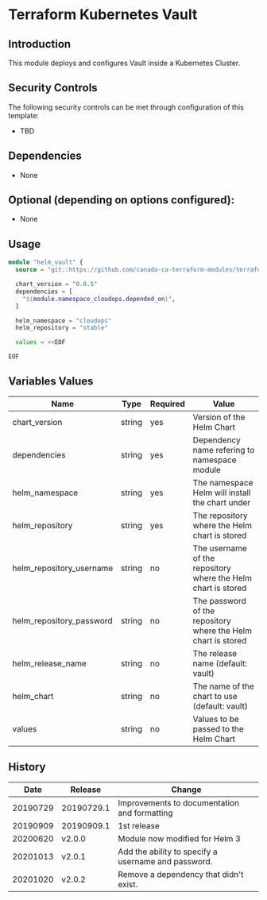 # Terraform Kubernetes Vault

## Introduction

This module deploys and configures Vault inside a Kubernetes Cluster.

## Security Controls

The following security controls can be met through configuration of this template:

* TBD

## Dependencies

* None

## Optional (depending on options configured):

* None

## Usage

```terraform
module "helm_vault" {
  source = "git::https://github.com/canada-ca-terraform-modules/terraform-kubernetes-vault?ref=v2.0.0"

  chart_version = "0.0.5"
  dependencies = [
    "${module.namespace_cloudops.depended_on}",
  ]

  helm_namespace = "cloudops"
  helm_repository = "stable"

  values = <<EOF

EOF
```

## Variables Values

| Name                     | Type   | Required | Value                                                         |
| ------------------------ | ------ | -------- | ------------------------------------------------------------- |
| chart_version            | string | yes      | Version of the Helm Chart                                     |
| dependencies             | string | yes      | Dependency name refering to namespace module                  |
| helm_namespace           | string | yes      | The namespace Helm will install the chart under               |
| helm_repository          | string | yes      | The repository where the Helm chart is stored                 |
| helm_repository_username | string | no       | The username of the repository where the Helm chart is stored |
| helm_repository_password | string | no       | The password of the repository where the Helm chart is stored |
| helm_release_name        | string | no       | The release name (default: vault)                             |
| helm_chart               | string | no       | The name of the chart to use (default: vault)                 |
| values                   | string | no       | Values to be passed to the Helm Chart                         |

## History

| Date     | Release    | Change                                              |
| -------- | ---------- | --------------------------------------------------- |
| 20190729 | 20190729.1 | Improvements to documentation and formatting        |
| 20190909 | 20190909.1 | 1st release                                         |
| 20200620 | v2.0.0     | Module now modified for Helm 3                      |
| 20201013 | v2.0.1     | Add the ability to specify a username and password. |
| 20201020 | v2.0.2     | Remove a dependency that didn't exist.              |
